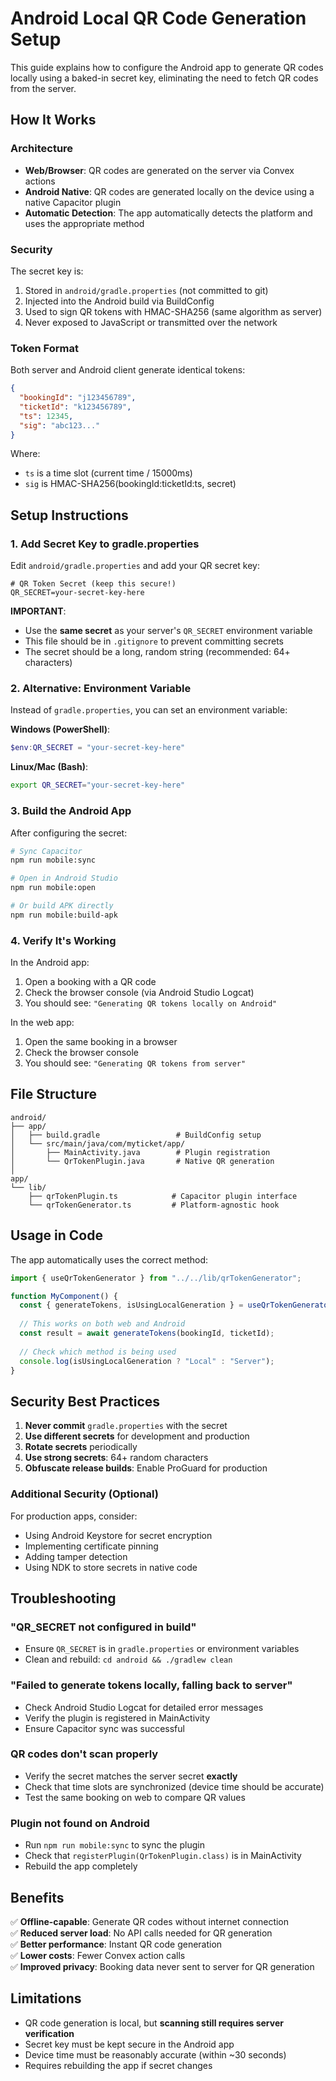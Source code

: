 # Android Local QR Code Generation Setup

This guide explains how to configure the Android app to generate QR codes locally using a baked-in secret key, eliminating the need to fetch QR codes from the server.

## How It Works

### Architecture
- **Web/Browser**: QR codes are generated on the server via Convex actions
- **Android Native**: QR codes are generated locally on the device using a native Capacitor plugin
- **Automatic Detection**: The app automatically detects the platform and uses the appropriate method

### Security
The secret key is:
1. Stored in `android/gradle.properties` (not committed to git)
2. Injected into the Android build via BuildConfig
3. Used to sign QR tokens with HMAC-SHA256 (same algorithm as server)
4. Never exposed to JavaScript or transmitted over the network

### Token Format
Both server and Android client generate identical tokens:
```json
{
  "bookingId": "j123456789",
  "ticketId": "k123456789",
  "ts": 12345,
  "sig": "abc123..."
}
```

Where:
- `ts` is a time slot (current time / 15000ms)
- `sig` is HMAC-SHA256(bookingId:ticketId:ts, secret)

## Setup Instructions

### 1. Add Secret Key to gradle.properties

Edit `android/gradle.properties` and add your QR secret key:

```properties
# QR Token Secret (keep this secure!)
QR_SECRET=your-secret-key-here
```

**IMPORTANT**: 
- Use the **same secret** as your server's `QR_SECRET` environment variable
- This file should be in `.gitignore` to prevent committing secrets
- The secret should be a long, random string (recommended: 64+ characters)

### 2. Alternative: Environment Variable

Instead of `gradle.properties`, you can set an environment variable:

**Windows (PowerShell)**:
```powershell
$env:QR_SECRET = "your-secret-key-here"
```

**Linux/Mac (Bash)**:
```bash
export QR_SECRET="your-secret-key-here"
```

### 3. Build the Android App

After configuring the secret:

```bash
# Sync Capacitor
npm run mobile:sync

# Open in Android Studio
npm run mobile:open

# Or build APK directly
npm run mobile:build-apk
```

### 4. Verify It's Working

In the Android app:
1. Open a booking with a QR code
2. Check the browser console (via Android Studio Logcat)
3. You should see: `"Generating QR tokens locally on Android"`

In the web app:
1. Open the same booking in a browser
2. Check the browser console
3. You should see: `"Generating QR tokens from server"`

## File Structure

```
android/
├── app/
│   ├── build.gradle                 # BuildConfig setup
│   └── src/main/java/com/myticket/app/
│       ├── MainActivity.java        # Plugin registration
│       └── QrTokenPlugin.java       # Native QR generation
│
app/
└── lib/
    ├── qrTokenPlugin.ts            # Capacitor plugin interface
    └── qrTokenGenerator.ts         # Platform-agnostic hook
```

## Usage in Code

The app automatically uses the correct method:

```typescript
import { useQrTokenGenerator } from "../../lib/qrTokenGenerator";

function MyComponent() {
  const { generateTokens, isUsingLocalGeneration } = useQrTokenGenerator();
  
  // This works on both web and Android
  const result = await generateTokens(bookingId, ticketId);
  
  // Check which method is being used
  console.log(isUsingLocalGeneration ? "Local" : "Server");
}
```

## Security Best Practices

1. **Never commit** `gradle.properties` with the secret
2. **Use different secrets** for development and production
3. **Rotate secrets** periodically
4. **Use strong secrets**: 64+ random characters
5. **Obfuscate release builds**: Enable ProGuard for production

### Additional Security (Optional)

For production apps, consider:
- Using Android Keystore for secret encryption
- Implementing certificate pinning
- Adding tamper detection
- Using NDK to store secrets in native code

## Troubleshooting

### "QR_SECRET not configured in build"
- Ensure `QR_SECRET` is in `gradle.properties` or environment variables
- Clean and rebuild: `cd android && ./gradlew clean`

### "Failed to generate tokens locally, falling back to server"
- Check Android Studio Logcat for detailed error messages
- Verify the plugin is registered in MainActivity
- Ensure Capacitor sync was successful

### QR codes don't scan properly
- Verify the secret matches the server secret **exactly**
- Check that time slots are synchronized (device time should be accurate)
- Test the same booking on web to compare QR values

### Plugin not found on Android
- Run `npm run mobile:sync` to sync the plugin
- Check that `registerPlugin(QrTokenPlugin.class)` is in MainActivity
- Rebuild the app completely

## Benefits

✅ **Offline-capable**: Generate QR codes without internet connection  
✅ **Reduced server load**: No API calls needed for QR generation  
✅ **Better performance**: Instant QR code generation  
✅ **Lower costs**: Fewer Convex action calls  
✅ **Improved privacy**: Booking data never sent to server for QR generation

## Limitations

- QR code generation is local, but **scanning still requires server verification**
- Secret key must be kept secure in the Android app
- Device time must be reasonably accurate (within ~30 seconds)
- Requires rebuilding the app if secret changes

